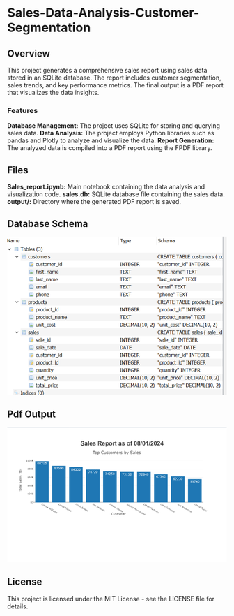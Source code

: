 # Sales-Data-Analysis-Customer-Segmentation
## Overview
This project generates a comprehensive sales report using sales data stored in an SQLite database. The report includes customer segmentation, sales trends, and key performance metrics. The final output is a PDF report that visualizes the data insights.

### Features
**Database Management:** The project uses SQLite for storing and querying sales data.
**Data Analysis:** The project employs Python libraries such as pandas and Plotly to analyze and visualize the data.
**Report Generation:** The analyzed data is compiled into a PDF report using the FPDF library.

## Files
**Sales_report.ipynb:** Main notebook containing the data analysis and visualization code.
**sales.db:** SQLite database file containing the sales data.
**output/:** Directory where the generated PDF report is saved.

## Database Schema
![Screenshot of Database](https://github.com/swarba015/Sales-Data-Analysis-Customer-Segmentation/blob/main/output/Screenshot%202024-08-03%20015245.png)

## Pdf Output
[![Sales Report Screenshot](https://github.com/swarba015/Sales-Data-Analysis-Customer-Segmentation/blob/main/output/Screenshot%202024-08-03%20015952.png)](https://github.com/swarba015/Sales-Data-Analysis-Customer-Segmentation/blob/main/output/sales_report.pdf)


## License
This project is licensed under the MIT License - see the LICENSE file for details.

